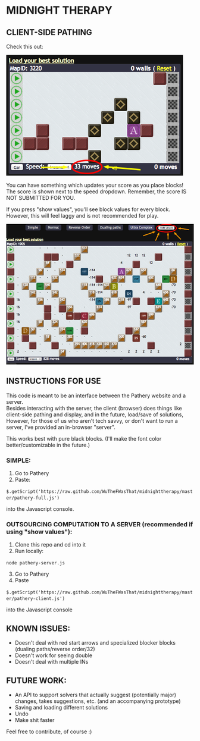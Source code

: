 MIDNIGHT THERAPY
====================

CLIENT-SIDE PATHING
--------------------

Check this out:

![client side pathing](images/show-values-off.png)

You can have something which updates your score as you place blocks!
The score is shown next to the speed dropdown.  Remember, the score IS NOT SUBMITTED FOR YOU.

If you press "show values", you'll see block values for every block.  However, this will feel laggy and is not recommended for play.

![client side pathing](images/show-values-on.png)

INSTRUCTIONS FOR USE
--------------------

This code is meant to be an interface between the Pathery website and a server.  
Besides interacting with the server, the client (browser) does things like client-side pathing and display, and in the future, load/save of solutions, 
However, for those of us who aren't tech savvy, or don't want to run a server, I've provided an in-browser "server".

This works best with pure black blocks.  (I'll make the font color better/customizable in the future.)

### SIMPLE:


1. Go to Pathery
2. Paste:

`$.getScript('https://raw.github.com/WuTheFWasThat/midnighttherapy/master/pathery-full.js')`

into the Javascript console.

### OUTSOURCING COMPUTATION TO A SERVER (recommended if using "show values"):


1. Clone this repo and cd into it
2. Run locally:

`node pathery-server.js`

3. Go to Pathery
4. Paste

`$.getScript('https://raw.github.com/WuTheFWasThat/midnighttherapy/master/pathery-client.js')`

into the Javascript console

KNOWN ISSUES:
--------------------

- Doesn't deal with red start arrows and specialized blocker blocks (dualing paths/reverse order/32)
- Doesn't work for seeing double
- Doesn't deal with multiple INs

FUTURE WORK:
--------------------

- An API to support solvers that actually suggest (potentially major) changes, takes suggestions, etc. (and an accompanying prototype)
- Saving and loading different solutions
- Undo
- Make shit faster

Feel free to contribute, of course :)
